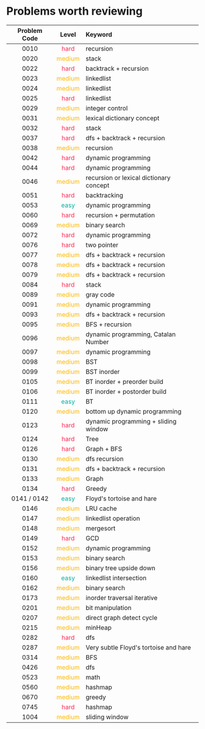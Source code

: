# Problems worth reviewing

| Problem Code |                Level                | Keyword                                 |
| :----------: | :---------------------------------: | :-------------------------------------- |
|     0010     |  <font color="#FF2D55">hard</font>  | recursion                               |
|     0020     | <font color="#FFB800">medium</font> | stack                                   |
|     0022     |  <font color="#FF2D55">hard</font>  | backtrack + recursion                   |
|     0023     | <font color="FFB800">medium</font>  | linkedlist                              |
|     0024     | <font color="FFB800">medium</font>  | linkedlist                              |
|     0025     |  <font color="FF2D55">hard</font>   | linkedlist                              |
|     0029     | <font color="FFB800">medium</font>  | integer control                         |
|     0031     | <font color="FFB800">medium</font>  | lexical dictionary concept              |
|     0032     |  <font color="FF2D55">hard</font>   | stack                                   |
|     0037     |  <font color="FF2D55">hard</font>   | dfs + backtrack + recursion             |
|     0038     | <font color="FFB800">medium</font>  | recursion                               |
|     0042     |  <font color="#FF2D55">hard</font>  | dynamic programming                     |
|     0044     |  <font color="#FF2D55">hard</font>  | dynamic programming                     |
|     0046     | <font color="FFB800">medium</font>  | recursion or lexical dictionary concept |
|     0051     |  <font color="#FF2D55">hard</font>  | backtracking                            |
|     0053     |  <font color="00AF9B">easy</font>   | dynamic programming                     |
|     0060     |  <font color="#FF2D55">hard</font>  | recursion + permutation                 |
|     0069     | <font color="FFB800">medium</font>  | binary search                           |
|     0072     |  <font color="#FF2D55">hard</font>  | dynamic programming                     |
|     0076     |  <font color="#FF2D55">hard</font>  | two pointer                             |
|     0077     | <font color="FFB800">medium</font>  | dfs + backtrack + recursion             |
|     0078     | <font color="FFB800">medium</font>  | dfs + backtrack + recursion             |
|     0079     | <font color="FFB800">medium</font>  | dfs + backtrack + recursion             |
|     0084     |  <font color="#FF2D55">hard</font>  | stack                                   |
|     0089     | <font color="FFB800">medium</font>  | gray code                               |
|     0091     | <font color="FFB800">medium</font>  | dynamic programming                     |
|     0093     | <font color="FFB800">medium</font>  | dfs + backtrack + recursion             |
|     0095     | <font color="FFB800">medium</font>  | BFS + recursion                         |
|     0096     | <font color="FFB800">medium</font>  | dynamic programming, Catalan Number     |
|     0097     | <font color="FFB800">medium</font>  | dynamic programming                     |
|     0098     | <font color="FFB800">medium</font>  | BST                                     |
|     0099     | <font color="FFB800">medium</font>  | BST inorder                             |
|     0105     | <font color="FFB800">medium</font>  | BT inorder + preorder build             |
|     0106     | <font color="FFB800">medium</font>  | BT inorder + postorder build            |
|     0111     |  <font color="00AF9B">easy</font>   | BT                                      |
|     0120     | <font color="FFB800">medium</font>  | bottom up dynamic programming           |
|     0123     |  <font color="#FF2D55">hard</font>  | dynamic programming + sliding window    |
|     0124     |  <font color="#FF2D55">hard</font>  | Tree                                    |
|     0126     |  <font color="#FF2D55">hard</font>  | Graph + BFS                             |
|     0130     | <font color="FFB800">medium</font>  | dfs recursion                           |
|     0131     | <font color="FFB800">medium</font>  | dfs + backtrack + recursion             |
|     0133     | <font color="FFB800">medium</font>  | Graph                                   |
|     0134     |  <font color="#FF2D55">hard</font>  | Greedy                                  |
| 0141 / 0142  |  <font color="00AF9B">easy</font>   | Floyd's tortoise and hare               |
|     0146     | <font color="FFB800">medium</font>  | LRU cache                               |
|     0147     | <font color="FFB800">medium</font>  | linkedlist operation                    |
|     0148     | <font color="FFB800">medium</font>  | mergesort                               |
|     0149     |  <font color="#FF2D55">hard</font>  | GCD                                     |
|     0152     | <font color="FFB800">medium</font>  | dynamic programming                     |
|     0153     | <font color="FFB800">medium</font>  | binary search                           |
|     0156     | <font color="FFB800">medium</font>  | binary tree upside down                 |
|     0160     |  <font color="00AF9B">easy</font>   | linkedlist intersection                 |
|     0162     | <font color="FFB800">medium</font>  | binary search                           |
|     0173     | <font color="FFB800">medium</font>  | inorder traversal iterative             |
|     0201     | <font color="FFB800">medium</font>  | bit manipulation                        |
|     0207     | <font color="FFB800">medium</font>  | direct graph detect cycle               |
|     0215     | <font color="FFB800">medium</font>  | minHeap                                 |
|     0282     |  <font color="#FF2D55">hard</font>  | dfs                                     |
|     0287     | <font color="FFB800">medium</font>  | Very subtle Floyd's tortoise and hare   |
|     0314     | <font color="FFB800">medium</font>  | BFS                                     |
|     0426     | <font color="FFB800">medium</font>  | dfs                                     |
|     0523     | <font color="FFB800">medium</font>  | math                                    |
|     0560     | <font color="FFB800">medium</font>  | hashmap                                 |
|     0670     | <font color="FFB800">medium</font>  | greedy                                  |
|     0745     |  <font color="#FF2D55">hard</font>  | hashmap                                 |
|     1004     | <font color="FFB800">medium</font>  | sliding window                          |
